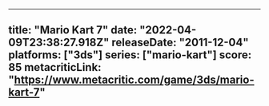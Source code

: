 
---
title: "Mario Kart 7"
date: "2022-04-09T23:38:27.918Z"
releaseDate: "2011-12-04"
platforms: ["3ds"]
series: ["mario-kart"]
score: 85
metacriticLink: "https://www.metacritic.com/game/3ds/mario-kart-7"
---
